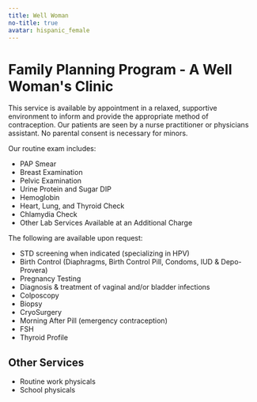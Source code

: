```yaml
---
title: Well Woman
no-title: true
avatar: hispanic_female
---
```


Family Planning Program - A Well Woman's Clinic
===============================================

This service is available by appointment in a relaxed, supportive
environment to inform and provide the appropriate method of
contraception.  Our patients are seen by a nurse practitioner or
physicians assistant.  No parental consent is necessary for minors.

Our routine exam includes:

- PAP Smear
- Breast Examination
- Pelvic Examination
- Urine Protein and Sugar DIP
- Hemoglobin
- Heart, Lung, and Thyroid Check
- Chlamydia Check
- Other Lab Services Available at an Additional Charge

The following are available upon request:

- STD screening when indicated (specializing in HPV)
- Birth Control (Diaphragms, Birth Control Pill, Condoms, IUD & Depo-Provera)
- Pregnancy Testing
- Diagnosis & treatment of vaginal and/or bladder infections
- Colposcopy
- Biopsy
- CryoSurgery
- Morning After Pill (emergency contraception)
- FSH
- Thyroid Profile

Other Services
--------------

- Routine work physicals
- School physicals

